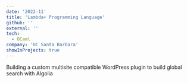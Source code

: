 ```yaml
---
date: '2022-11'
title: 'Lambda+ Programming Language'
github: ''
external: ''
tech:
  - OCaml
company: 'UC Santa Barbara'
showInProjects: true
---
```


Building a custom multisite compatible WordPress plugin to build global search with Algolia

